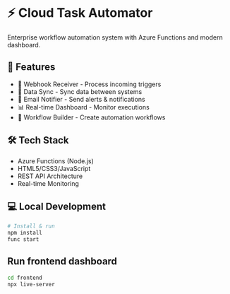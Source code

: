# ⚡ Cloud Task Automator

Enterprise workflow automation system with Azure Functions and modern dashboard.

## 🚀 Features
- 📨 Webhook Receiver - Process incoming triggers
- 🔄 Data Sync - Sync data between systems  
- 📧 Email Notifier - Send alerts & notifications
- 📊 Real-time Dashboard - Monitor executions
- 🔧 Workflow Builder - Create automation workflows

## 🛠️ Tech Stack
- Azure Functions (Node.js)
- HTML5/CSS3/JavaScript
- REST API Architecture
- Real-time Monitoring

## 💻 Local Development
```bash
# Install & run
npm install
func start
```

## Run frontend dashboard  
```bash
cd frontend
npx live-server
```
